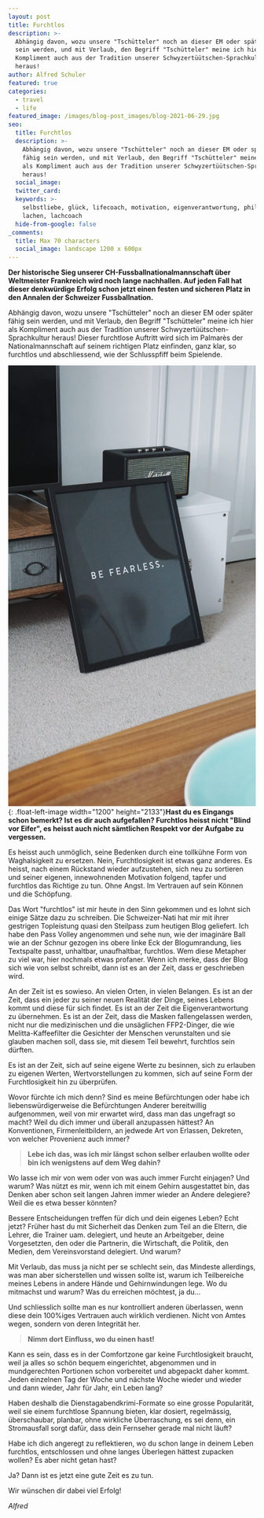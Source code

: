 ```yaml
---
layout: post
title: Furchtlos
description: >-
  Abhängig davon, wozu unsere "Tschütteler" noch an dieser EM oder später fähig
  sein werden, und mit Verlaub, den Begriff "Tschütteler" meine ich hier als
  Kompliment auch aus der Tradition unserer Schwyzertüütschen-Sprachkultur
  heraus!
author: Alfred Schuler
featured: true
categories:
  - travel
  - life
featured_image: /images/blog-post_images/blog-2021-06-29.jpg
seo:
  title: Furchtlos
  description: >-
    Abhängig davon, wozu unsere "Tschütteler" noch an dieser EM oder später
    fähig sein werden, und mit Verlaub, den Begriff "Tschütteler" meine ich hier
    als Kompliment auch aus der Tradition unserer Schwyzertüütschen-Sprachkultur
    heraus!
  social_image:
  twitter_card:
  keywords: >-
    selbstliebe, glück, lifecoach, motivation, eigenverantwortung, philosophie,
    lachen, lachcoach
  hide-from-google: false
_comments:
  title: Max 70 characters
  social_image: landscape 1200 x 600px
---
```

**Der historische Sieg unserer CH-Fussballnationalmannschaft über Weltmeister Frankreich wird noch lange nachhallen. Auf jeden Fall hat dieser denkwürdige Erfolg schon jetzt einen festen und sicheren Platz in den Annalen der Schweizer Fussballnation.**

Abhängig davon, wozu unsere "Tschütteler" noch an dieser EM oder später fähig sein werden, und mit Verlaub, den Begriff "Tschütteler" meine ich hier als Kompliment auch aus der Tradition unserer Schwyzertüütschen-Sprachkultur heraus\! Dieser furchtlose Auftritt wird sich im Palmar&egrave;s der Nationalmannschaft auf seinem richtigen Platz einfinden, ganz klar, so furchtlos und abschliessend, wie der Schlusspfiff beim Spielende.

![](/images/blog-post_images/blog-2021-06-29.jpg){: .float-left-image width="1200" height="2133"}**Hast du es Eingangs schon bemerkt? Ist es dir auch aufgefallen? Furchtlos heisst nicht "Blind vor Eifer", es heisst auch nicht sämtlichen Respekt vor der Aufgabe zu vergessen.**

Es heisst auch unmöglich, seine Bedenken durch eine tollkühne Form von Waghalsigkeit zu ersetzen. Nein, Furchtlosigkeit ist etwas ganz anderes. Es heisst, nach einem Rückstand wieder aufzustehen, sich neu zu sortieren und seiner eigenen, innewohnenden Motivation folgend, tapfer und furchtlos das Richtige zu tun. Ohne Angst. Im Vertrauen auf sein Können und die Schöpfung.

Das Wort "furchtlos" ist mir heute in den Sinn gekommen und es lohnt sich einige Sätze dazu zu schreiben. Die Schweizer-Nati hat mir mit ihrer gestrigen Topleistung quasi den Steilpass zum heutigen Blog geliefert. Ich habe den Pass Volley angenommen und sehe nun, wie der imaginäre Ball wie an der Schnur gezogen ins obere linke Eck der Blogumrandung, lies Textspalte passt, unhaltbar, unaufhaltbar, furchtlos. Wem diese Metapher zu viel war, hier nochmals etwas profaner. Wenn ich merke, dass der Blog sich wie von selbst schreibt, dann ist es an der Zeit, dass er geschrieben wird.

An der Zeit ist es sowieso. An vielen Orten, in vielen Belangen. Es ist an der Zeit, dass ein jeder zu seiner neuen Realität der Dinge, seines Lebens kommt und diese für sich findet. Es ist an der Zeit die Eigenverantwortung zu übernehmen. Es ist an der Zeit, dass die Masken fallengelassen werden, nicht nur die medizinischen und die unsäglichen FFP2-Dinger, die wie Melitta-Kaffeefilter die Gesichter der Menschen verunstalten und sie glauben machen soll, dass sie, mit diesem Teil bewehrt, furchtlos sein dürften.

Es ist an der Zeit, sich auf seine eigene Werte zu besinnen, sich zu erlauben zu eigenen Werten, Wertvorstellungen zu kommen, sich auf seine Form der Furchtlosigkeit hin zu überprüfen.

Wovor fürchte ich mich denn? Sind es meine Befürchtungen oder habe ich liebenswürdigerweise die Befürchtungen Anderer bereitwillig aufgenommen, weil von mir erwartet wird, dass man das ungefragt so macht? Weil du dich immer und überall anzupassen hättest? An Konventionen, Firmenleitbildern, an jedwede Art von Erlassen, Dekreten, von welcher Provenienz auch immer?

> **Lebe ich das, was ich mir längst schon selber erlauben wollte oder bin ich wenigstens auf dem Weg dahin?**

Wo lasse ich mir von wem oder von was auch immer Furcht einjagen? Und warum? Was nützt es mir, wenn ich mit einem Gehirn ausgestattet bin, das Denken aber schon seit langen Jahren immer wieder an Andere delegiere? Weil die es etwa besser könnten?

Bessere Entscheidungen treffen für dich und dein eigenes Leben? Echt jetzt? Früher hast du mit Sicherheit das Denken zum Teil an die Eltern, die Lehrer, die Trainer uam. delegiert, und heute an Arbeitgeber, deine Vorgesetzten, den oder die Partnerin, die Wirtschaft, die Politik, den Medien, dem Vereinsvorstand delegiert. Und warum?

Mit Verlaub, das muss ja nicht per se schlecht sein, das Mindeste allerdings, was man aber sicherstellen und wissen sollte ist, warum ich Teilbereiche meines Lebens in andere Hände und Gehirnwindungen lege. Wo du mitmachst und warum? Was du erreichen möchtest, ja du…

Und schliesslich sollte man es nur kontrolliert anderen überlassen, wenn diese dein 100%iges Vertrauen auch wirklich verdienen. Nicht von Amtes wegen, sondern von deren Integrität her.

> **Nimm dort Einfluss, wo du einen hast\!**

Kann es sein, dass es in der Comfortzone gar keine Furchtlosigkeit braucht, weil ja alles so schön bequem eingerichtet, abgenommen und in mundgerechten Portionen schon vorbereitet und abgepackt daher kommt. Jeden einzelnen Tag der Woche und nächste Woche wieder und wieder und dann wieder, Jahr für Jahr, ein Leben lang?

Haben deshalb die Dienstagabendkrimi-Formate so eine grosse Popularität, weil sie einem furchtlose Spannung bieten, klar dosiert, regelmässig, überschaubar, planbar, ohne wirkliche Überraschung, es sei denn, ein Stromausfall sorgt dafür, dass dein Fernseher gerade mal nicht läuft?

Habe ich dich angeregt zu reflektieren, wo du schon lange in deinem Leben furchtlos, entschlossen und ohne langes Überlegen hättest zupacken wollen? Es aber nicht getan hast?

Ja? Dann ist es jetzt eine gute Zeit es zu tun.

Wir wünschen dir dabei viel Erfolg\!

*Alfred*

